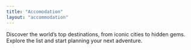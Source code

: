 ```yaml
---
title: "Accomodation"
layout: "accommodation"
---
```


Discover the world’s top destinations, from iconic cities to hidden gems. Explore the list and start planning your next adventure.
